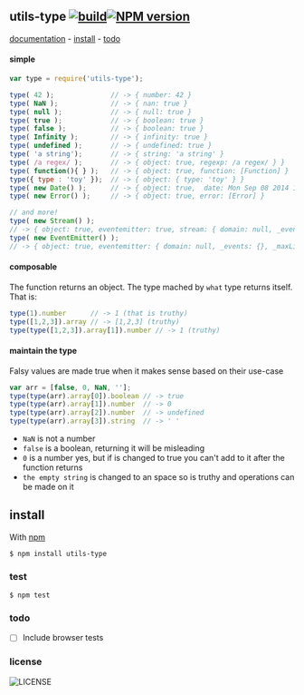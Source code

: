 ## utils-type [![build][badge-build]][x-travis][![NPM version][badge-version]][x-npm]

[documentation](#documentation) -
[install](#install) -
[todo](#todo)

#### simple

```js
var type = require('utils-type');

type( 42 );              // -> { number: 42 }
type( NaN );             // -> { nan: true }
type( null );            // -> { null: true }
type( true );            // -> { boolean: true }
type( false );           // -> { boolean: true }
type( Infinity );        // -> { infinity: true }
type( undefined );       // -> { undefined: true }
type( 'a string');       // -> { string: 'a string' }
type( /a regex/ );       // -> { object: true, regexp: /a regex/ } }
type( function(){ } );   // -> { object: true, function: [Function] }
type({ type : 'toy' });  // -> { object: { type: 'toy' } }
type( new Date() );      // -> { object: true,  date: Mon Sep 08 2014 19:10:32 GMT+0200 (CEST) }
type( new Error() );     // -> { object: true, error: [Error] }

// and more!
type( new Stream() );
// -> { object: true, eventemitter: true, stream: { domain: null, _events: {}, _maxListeners: 10 } }
type( new EventEmitter() );
// -> { object: true, eventemitter: { domain: null, _events: {}, _maxListeners: 10 } }
```

#### composable

The function returns an object. The type mached by `what` type returns itself. That is:

```js
type(1).number      // -> 1 (that is truthy)
type([1,2,3]).array // -> [1,2,3] (truthy)
type(type([1,2,3]).array[1]).number // -> 1 (truthy)
```

#### maintain the type

Falsy values are made true when it makes sense based on their use-case

```js
var arr = [false, 0, NaN, ''];
type(type(arr).array[0]).boolean // -> true
type(type(arr).array[1]).number  // -> 0
type(type(arr).array[2]).number  // -> undefined
type(type(arr).array[3]).string  // -> ' '
```

- `NaN` is not a number
- `false` is a boolean, returning it will be misleading
- `0` is a number yes, but if is changed to true you can't add to it after the function returns
- `the empty string` is changed to an space so is truthy and operations can be made on it

## install

With [npm][x-npm]

    $ npm install utils-type

### test

    $ npm test

### todo

 - [ ] Include browser tests

### license

![LICENSE](http://img.shields.io/npm/l/utils-type.svg?style=flat-square)

[x-npm]: https://npmjs.org/package/utils-type
[x-travis]: https://travis-ci.org/stringparser/utils-type/builds
[badge-build]: http://img.shields.io/travis/stringparser/utils-type/master.svg?style=flat-square
[badge-version]: http://img.shields.io/npm/v/utils-type.svg?style=flat-square
